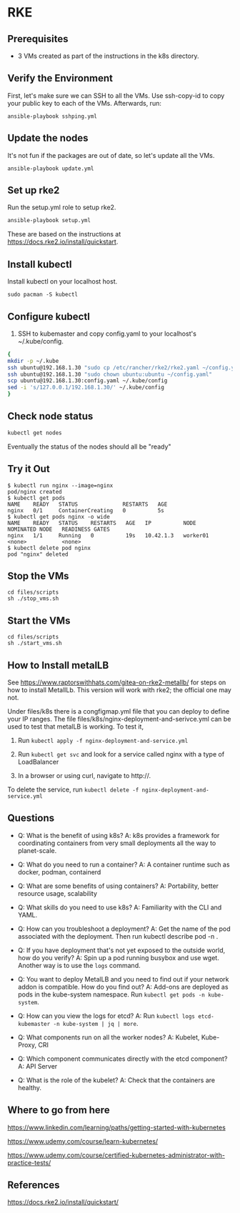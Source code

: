 # RKE

## Prerequisites

- 3 VMs created as part of the instructions in the k8s directory.

## Verify the Environment

First, let's make sure we can SSH to all the VMs. Use ssh-copy-id to copy your public key to each of the VMs. Afterwards, run:

```
ansible-playbook sshping.yml
```

## Update the nodes

It's not fun if the packages are out of date, so let's update all the VMs.

```
ansible-playbook update.yml
```

## Set up rke2

Run the setup.yml role to setup rke2.

```sh
ansible-playbook setup.yml
```

These are based on the instructions at https://docs.rke2.io/install/quickstart.

## Install kubectl

Install kubectl on your localhost host.

```
sudo pacman -S kubectl
```

## Configure kubectl

1. SSH to kubemaster and copy config.yaml  to your localhost's ~/.kube/config.

```sh
{
mkdir -p ~/.kube
ssh ubuntu@192.168.1.30 "sudo cp /etc/rancher/rke2/rke2.yaml ~/config.yaml"
ssh ubuntu@192.168.1.30 "sudo chown ubuntu:ubuntu ~/config.yaml"
scp ubuntu@192.168.1.30:config.yaml ~/.kube/config
sed -i 's/127.0.0.1/192.168.1.30/' ~/.kube/config
}
````

## Check node status

```sh
kubectl get nodes
```

Eventually the status of the nodes should all be "ready"

## Try it Out

```
$ kubectl run nginx --image=nginx
pod/nginx created
$ kubectl get pods
NAME    READY   STATUS              RESTARTS   AGE
nginx   0/1     ContainerCreating   0          5s
$ kubectl get pods nginx -o wide
NAME    READY   STATUS    RESTARTS   AGE   IP          NODE       NOMINATED NODE   READINESS GATES
nginx   1/1     Running   0          19s   10.42.1.3   worker01   <none>           <none>
$ kubectl delete pod nginx
pod "nginx" deleted
```

## Stop the VMs

```
cd files/scripts
sh ./stop_vms.sh
```

## Start the VMs

```
cd files/scripts
sh ./start_vms.sh
```

## How to Install metalLB

See https://www.raptorswithhats.com/gitea-on-rke2-metallb/ for steps on how to install MetallLb. This version will work with rke2; the official one may not. 

Under files/k8s there is a congfigmap.yml file that you can deploy to define your IP ranges. The file files/k8s/nginx-deployment-and-serivce.yml can be used to test that metalLB is working. To test it,

1. Run `kubectl apply -f nginx-deployment-and-service.yml`

2. Run `kubectl get svc` and look for a service called nginx with a type of LoadBalancer

3. In a browser or using curl, navigate to http://<external-ip>.

To delete the service, run `kubectl delete -f nginx-deployment-and-service.yml`


## Questions

- Q: What is the benefit of using k8s? A: k8s provides a framework for coordinating containers from very small deployments all the way to planet-scale. 

- Q: What do you need to run a container? A: A container runtime such as docker, podman, containerd

- Q: What are some benefits of using containers? A: Portability, better resource usage, scalability

- Q: What skills do you need to use k8s? A: Familiarity with the CLI and YAML.

- Q: How can you troubleshoot a deployment? A: Get the name of the pod associated with the deployment. Then run kubectl describe pod <pod name> -n <namespace>.  

- Q: If you have deployment that's not yet exposed to the outside world, how do you verify? A: Spin up a pod running busybox and use wget. Another way is to use the `logs` command.

- Q: You want to deploy MetalLB and you need to find out if your network addon is compatible. How do you find out? A: Add-ons are deployed as pods in the kube-system namespace. Run `kubectl get pods -n kube-system`. 

- Q: How can you view the logs for etcd? A: Run `kubectl logs etcd-kubemaster -n kube-system | jq | more`.


- Q: What components run on all the worker nodes? A: Kubelet, Kube-Proxy, CRI

- Q: Which component communicates directly with the etcd component? A: API Server

- Q: What is the role of the kubelet? A: Check that the containers are healthy.


## Where to go from here

https://www.linkedin.com/learning/paths/getting-started-with-kubernetes

https://www.udemy.com/course/learn-kubernetes/

https://www.udemy.com/course/certified-kubernetes-administrator-with-practice-tests/


## References

https://docs.rke2.io/install/quickstart/